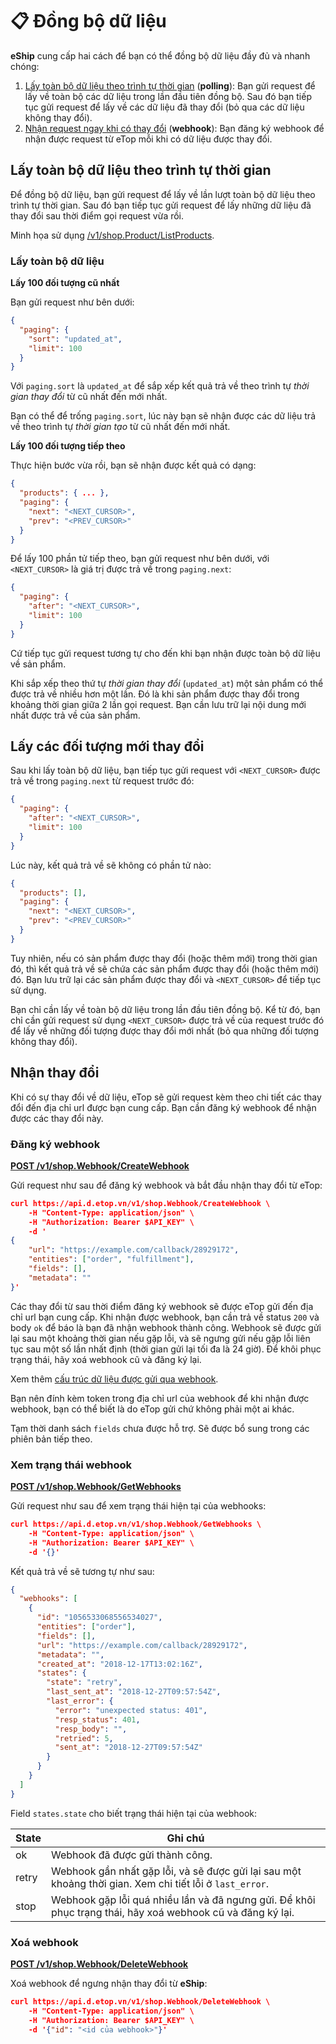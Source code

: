 # 📋 Đồng bộ dữ liệu

**eShip** cung cấp hai cách để bạn có thể đồng bộ dữ liệu đầy đủ và nhanh chóng:

1. [Lấy toàn bộ dữ liệu theo trình tự thời gian](https://api-eship-dev.sobanhang.com/doc/shop/changes.html#lay-toan-bo-du-lieu-theo-trinh-tu-thoi-gian) (**polling**): Bạn gửi request để lấy về toàn bộ các dữ liệu trong lần đầu tiên đồng bộ. Sau đó bạn tiếp tục gửi request để lấy về các dữ liệu đã thay đổi (bỏ qua các dữ liệu không thay đổi).
2. [Nhận request ngay khi có thay đổi](https://api-eship-dev.sobanhang.com/doc/shop/changes.html#nhan-thay-doi) (**webhook**): Bạn đăng ký webhook để nhận được request từ eTop mỗi khi có dữ liệu được thay đổi.

## Lấy toàn bộ dữ liệu theo trình tự thời gian <a href="#lay-toan-bo-du-lieu-theo-trinh-tu-thoi-gian" id="lay-toan-bo-du-lieu-theo-trinh-tu-thoi-gian"></a>

Để đồng bộ dữ liệu, bạn gửi request để lấy về lần lượt toàn bộ dữ liệu theo trình tự thời gian. Sau đó bạn tiếp tục gửi request để lấy những dữ liệu đã thay đổi sau thời điểm gọi request vừa rồi.

Minh họa sử dụng [/v1/shop.Product/ListProducts](https://api.d.etop.vn/doc/ext/shop#operation/shop.Product-ListProducts).

### Lấy toàn bộ dữ liệu <a href="#lay-toan-bo-du-lieu" id="lay-toan-bo-du-lieu"></a>

**Lấy 100 đối tượng cũ nhất**

Bạn gửi request như bên dưới:

```json
{
  "paging": {
    "sort": "updated_at",
    "limit": 100
  }
}
```

Với `paging.sort` là `updated_at` để sắp xếp kết quả trả về theo trình tự _thời gian thay đổi_ từ cũ nhất đến mới nhất.

Bạn có thể để trống `paging.sort`, lúc này bạn sẽ nhận được các dữ liệu trả về theo trình tự _thời gian tạo_ từ cũ nhất đến mới nhất.

**Lấy 100 đối tượng tiếp theo**

Thực hiện bước vừa rồi, bạn sẽ nhận được kết quả có dạng:

```json
{
  "products": { ... },
  "paging": {
    "next": "<NEXT_CURSOR>",
    "prev": "<PREV_CURSOR>"
  }
}
```

Để lấy 100 phần tử tiếp theo, bạn gửi request như bên dưới, với `<NEXT_CURSOR>` là giá trị được trả về trong `paging.next`:

```json
{
  "paging": {
    "after": "<NEXT_CURSOR>",
    "limit": 100
  }
}
```

Cứ tiếp tục gửi request tương tự cho đến khi bạn nhận được toàn bộ dữ liệu về sản phẩm.

Khi sắp xếp theo thứ tự _thời gian thay đổi_ (`updated_at`) một sản phẩm có thể được trả về nhiều hơn một lần. Đó là khi sản phẩm được thay đổi trong khoảng thời gian giữa 2 lần gọi request. Bạn cần lưu trữ lại nội dung mới nhất được trả về của sản phẩm.

## Lấy các đối tượng mới thay đổi <a href="#lay-cac-doi-tuong-moi-thay-doi" id="lay-cac-doi-tuong-moi-thay-doi"></a>

Sau khi lấy toàn bộ dữ liệu, bạn tiếp tục gửi request với `<NEXT_CURSOR>` được trả về trong `paging.next` từ request trước đó:

```json
{
  "paging": {
    "after": "<NEXT_CURSOR>",
    "limit": 100
  }
}
```

Lúc này, kết quả trả về sẽ không có phần tử nào:

```json
{
  "products": [],
  "paging": {
    "next": "<NEXT_CURSOR>",
    "prev": "<PREV_CURSOR>"
  }
}
```

Tuy nhiên, nếu có sản phẩm được thay đổi (hoặc thêm mới) trong thời gian đó, thì kết quả trả về sẽ chứa các sản phẩm được thay đổi (hoặc thêm mới) đó. Bạn lưu trữ lại các sản phẩm được thay đổi và `<NEXT_CURSOR>` để tiếp tục sử dụng.

Bạn chỉ cần lấy về toàn bộ dữ liệu trong lần đầu tiên đồng bộ. Kể từ đó, bạn chỉ cần gửi request sử dụng `<NEXT_CURSOR>` được trả về của request trước đó để lấy về những đối tượng được thay đổi mới nhất (bỏ qua những đối tượng không thay đổi).

## Nhận thay đổi <a href="#nhan-thay-doi" id="nhan-thay-doi"></a>

Khi có sự thay đổi về dữ liệu, eTop sẽ gửi request kèm theo chi tiết các thay đổi đến địa chỉ url được bạn cung cấp. Bạn cần đăng ký webhook để nhận được các thay đổi này.

### Đăng ký webhook <a href="#dang-ky-webhook" id="dang-ky-webhook"></a>

[**POST /v1/shop.Webhook/CreateWebhook**](https://api.d.etop.vn/doc/ext/shop#operation/shop.Webhook-CreateWebhook)

Gửi request như sau để đăng ký webhook và bắt đầu nhận thay đổi từ eTop:

```json
curl https://api.d.etop.vn/v1/shop.Webhook/CreateWebhook \
    -H "Content-Type: application/json" \
    -H "Authorization: Bearer $API_KEY" \
    -d '
{
	"url": "https://example.com/callback/28929172",
	"entities": ["order", "fulfillment"],
	"fields": [],
	"metadata": ""
}'
```

Các thay đổi từ sau thời điểm đăng ký webhook sẽ được eTop gửi đến địa chỉ url bạn cung cấp. Khi nhận được webhook, bạn cần trả về status `200` và body `ok` để báo là bạn đã nhận webhook thành công. Webhook sẽ được gửi lại sau một khoảng thời gian nếu gặp lỗi, và sẽ ngưng gửi nếu gặp lỗi liên tục sau một số lần nhất định (thời gian gửi lại tối đa là 24 giờ). Để khôi phục trạng thái, hãy xoá webhook cũ và đăng ký lại.

Xem thêm [cấu trúc dữ liệu được gửi qua webhook](https://api.d.etop.vn/doc/ext/shop#operation/shop.Webhook-GetChanges).

Bạn nên đính kèm token trong địa chỉ url của webhook để khi nhận được webhook, bạn có thể biết là do eTop gửi chứ không phải một ai khác.

Tạm thời danh sách `fields` chưa được hỗ trợ. Sẽ được bổ sung trong các phiên bản tiếp theo.

### Xem trạng thái webhook <a href="#xem-trang-thai-webhook" id="xem-trang-thai-webhook"></a>

[**POST /v1/shop.Webhook/GetWebhooks**](https://api.d.etop.vn/doc/ext/shop#operation/shop.Webhook-GetWebhooks)

Gửi request như sau để xem trạng thái hiện tại của webhooks:

```json
curl https://api.d.etop.vn/v1/shop.Webhook/GetWebhooks \
    -H "Content-Type: application/json" \
    -H "Authorization: Bearer $API_KEY" \
    -d '{}'
```

Kết quả trả về sẽ tương tự như sau:

```json
{
  "webhooks": [
    {
      "id": "1056533068556534027",
      "entities": ["order"],
      "fields": [],
      "url": "https://example.com/callback/28929172",
      "metadata": "",
      "created_at": "2018-12-17T13:02:16Z",
      "states": {
        "state": "retry",
        "last_sent_at": "2018-12-27T09:57:54Z",
        "last_error": {
          "error": "unexpected status: 401",
          "resp_status": 401,
          "resp_body": "",
          "retried": 5,
          "sent_at": "2018-12-27T09:57:54Z"
        }
      }
    }
  ]
}
```

Field `states.state` cho biết trạng thái hiện tại của webhook:

| State | Ghi chú                                                                                                    |
| ----- | ---------------------------------------------------------------------------------------------------------- |
| ok    | Webhook đã được gửi thành công.                                                                            |
| retry | Webhook gần nhất gặp lỗi, và sẽ được gửi lại sau một khoảng thời gian. Xem chi tiết lỗi ở `last_error`.    |
| stop  | Webhook gặp lỗi quá nhiều lần và đã ngưng gửi. Để khôi phục trạng thái, hãy xoá webhook cũ và đăng ký lại. |

### Xoá webhook <a href="#xoa-webhook" id="xoa-webhook"></a>

[**POST /v1/shop.Webhook/DeleteWebhook**](https://api.d.etop.vn/doc/ext/shop#operation/shop.Webhook-DeleteWebhook)

Xoá webhook để ngưng nhận thay đổi từ **eShip**:

```json
curl https://api.d.etop.vn/v1/shop.Webhook/DeleteWebhook \
    -H "Content-Type: application/json" \
    -H "Authorization: Bearer $API_KEY" \
    -d '{"id": "<id của webhook>"}'
```
